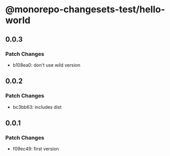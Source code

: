 # @monorepo-changesets-test/hello-world

## 0.0.3

### Patch Changes

- b108ea0: don't use wild version

## 0.0.2

### Patch Changes

- bc3bb63: includes dist

## 0.0.1

### Patch Changes

- f09ec49: first version
